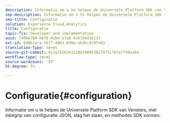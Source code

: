 ```yaml
---
description: Informatie om u te helpen de Universele Platform SDK van Vensters, met inbegrip van configuratie JSON, slag het slaan, en methodes SDK vormen.
seo-description: Informatie om u te helpen de Universele Platform SDK van Vensters, met inbegrip van configuratie JSON, slag het slaan, en methodes SDK vormen.
seo-title: Configuratie
solution: Experience Cloud,Analytics
title: Configuratie
topic-fix: Developer and implementation
uuid: f49667b9-b87b-42bd-b7a6-4c6154d1b137
exl-id: 8d0b7aca-f677-40b3-830e-eb3bc9c9fe83
translation-type: tm+mt
source-git-commit: 4c2a255b343128d2904530279751767e7f99a10a
workflow-type: tm+mt
source-wordcount: '57'
ht-degree: 5%

---
```


# Configuratie{#configuration}

Informatie om u te helpen de Universele Platform SDK van Vensters, met inbegrip van configuratie JSON, slag het slaan, en methodes SDK vormen.
